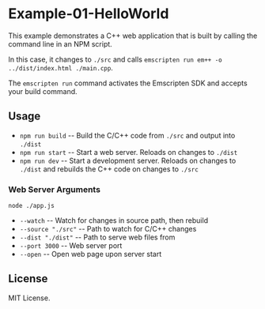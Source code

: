 # Example-01-HelloWorld

This example demonstrates a C++ web application that is built by calling the command line
in an NPM script.

In this case, it changes to `./src` and calls `emscripten run em++ -o ../dist/index.html ./main.cpp`.

The `emscripten run` command activates the Emscripten SDK and accepts your build command.

## Usage

* `npm run build` -- Build the C/C++ code from `./src` and output into `./dist`
* `npm run start` -- Start a web server. Reloads on changes to `./dist`
* `npm run dev` -- Start a development server. Reloads on changes to `./dist` and rebuilds the C++
code on changes to `./src`

### Web Server Arguments

`node ./app.js`

* `--watch` -- Watch for changes in source path, then rebuild
* `--source "./src"` -- Path to watch for C/C++ changes
* `--dist "./dist"` -- Path to serve web files from
* `--port 3000` -- Web server port
* `--open` -- Open web page upon server start

## License

MIT License.
